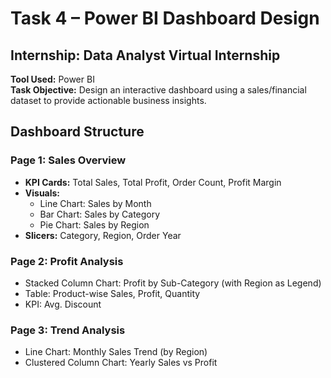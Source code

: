# Task 4 – Power BI Dashboard Design

## Internship: Data Analyst Virtual Internship  
**Tool Used:** Power BI  
**Task Objective:** Design an interactive dashboard using a sales/financial dataset to provide actionable business insights.
## Dashboard Structure

### Page 1: Sales Overview
- **KPI Cards:** Total Sales, Total Profit, Order Count, Profit Margin
- **Visuals:**  
  - Line Chart: Sales by Month  
  - Bar Chart: Sales by Category  
  - Pie Chart: Sales by Region
- **Slicers:** Category, Region, Order Year

### Page 2: Profit Analysis
- Stacked Column Chart: Profit by Sub-Category (with Region as Legend)
- Table: Product-wise Sales, Profit, Quantity
- KPI: Avg. Discount

### Page 3: Trend Analysis
- Line Chart: Monthly Sales Trend (by Region)
- Clustered Column Chart: Yearly Sales vs Profit
